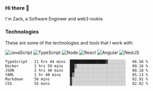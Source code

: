 ### Hi there 👋
I'm Zack, a Software Engineer and web3 rookie.

### Technologies
These are some of the technologies and tools that I work with:

![JavaScript](https://img.shields.io/badge/JavaScript-323330.svg?logo=javascript&logoColor=F7DF1E) 
![TypeScript](https://img.shields.io/badge/TypeScript-007ACC.svg?logo=typescript&logoColor=white) 
![Node](https://img.shields.io/badge/Node.js-43853D.svg?logo=node.js&logoColor=white)
![React](https://img.shields.io/badge/React-20232a.svg?logo=react&logoColor=61DAFB) 
![Angular](https://img.shields.io/badge/Angular-E23237.svg?logo=angularjs&logoColor=white)
![NestJS](https://img.shields.io/badge/NestJS-E0234E?logo=nestjs&logoColor=white)

<!--START_SECTION:waka-->

```text
TypeScript   21 hrs 44 mins  ████████████████▓░░░░░░░░   66.56 %
Docker       2 hrs 59 mins   ██▒░░░░░░░░░░░░░░░░░░░░░░   09.16 %
JSON         2 hrs 40 mins   ██░░░░░░░░░░░░░░░░░░░░░░░   08.18 %
YAML         1 hr 40 mins    █▒░░░░░░░░░░░░░░░░░░░░░░░   05.13 %
Markdown     56 mins         ▓░░░░░░░░░░░░░░░░░░░░░░░░   02.91 %
CSS          55 mins         ▓░░░░░░░░░░░░░░░░░░░░░░░░   02.82 %
```

<!--END_SECTION:waka-->
